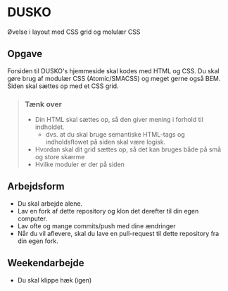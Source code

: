 # DUSKO
Øvelse i layout med CSS grid og molulær CSS

## Opgave
Forsiden til DUSKO's hjemmeside skal kodes med HTML og CSS. Du skal gøre brug af modulær CSS (Atomic/SMACSS) og meget gerne også BEM.
Siden skal sættes op med et CSS grid.

> ### Tænk over
> * Din HTML skal sættes op, så den giver mening i forhold til indholdet.  
>   * dvs. at du skal bruge semantiske HTML-tags og indholdsflowet på siden skal være logisk.
> * Hvordan skal dit grid sættes op, så det kan bruges både på små og store skærme
> * Hvilke moduler er der på siden

## Arbejdsform
* Du skal arbejde alene.
* Lav en fork af dette repository og klon det derefter til din egen computer.
* Lav ofte og mange commits/push med dine ændringer
* Når du vil aflevere, skal du lave en pull-request til dette repository fra din egen fork.

## Weekendarbejde
* Du skal klippe hæk (igen)
